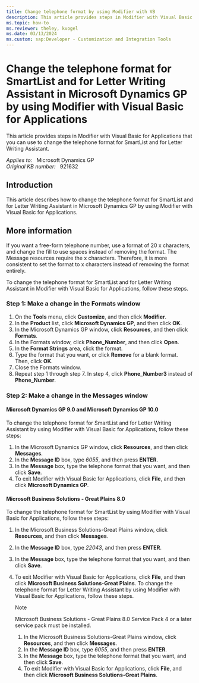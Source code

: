 ```yaml
---
title: Change telephone format by using Modifier with VB
description: This article provides steps in Modifier with Visual Basic for Applications that you can use to change the telephone format for SmartList and for Letter Writing Assistant.
ms.topic: how-to
ms.reviewer: theley, kvogel
ms.date: 03/13/2024
ms.custom: sap:Developer - Customization and Integration Tools
---
```

# Change the telephone format for SmartList and for Letter Writing Assistant in Microsoft Dynamics GP by using Modifier with Visual Basic for Applications

This article provides steps in Modifier with Visual Basic for Applications that you can use to change the telephone format for SmartList and for Letter Writing Assistant.

_Applies to:_ &nbsp; Microsoft Dynamics GP  
_Original KB number:_ &nbsp; 921632

## Introduction

This article describes how to change the telephone format for SmartList and for Letter Writing Assistant in Microsoft Dynamics GP by using Modifier with Visual Basic for Applications.

## More information

If you want a free-form telephone number, use a format of 20 x characters, and change the fill to use spaces instead of removing the format. The Message resources require the x characters. Therefore, it is more consistent to set the format to x characters instead of removing the format entirely.

To change the telephone format for SmartList and for Letter Writing Assistant in Modifier with Visual Basic for Applications, follow these steps.

### Step 1: Make a change in the Formats window

1. On the **Tools** menu, click **Customize**, and then click **Modifier**.
2. In the **Product** list, click **Microsoft Dynamics GP**, and then click **OK**.
3. In the Microsoft Dynamics GP window, click **Resources**, and then click **Formats**.
4. In the Formats window, click **Phone_Number**, and then click **Open**.
5. In the **Format Strings** area, click the format.
6. Type the format that you want, or click **Remove** for a blank format. Then, click **OK**.
7. Close the Formats window.
8. Repeat step 1 through step 7. In step 4, click **Phone_Number3** instead of **Phone_Number**.

### Step 2: Make a change in the Messages window

#### Microsoft Dynamics GP 9.0 and Microsoft Dynamics GP 10.0

To change the telephone format for SmartList and for Letter Writing Assistant by using Modifier with Visual Basic for Applications, follow these steps:

1. In the Microsoft Dynamics GP window, click **Resources**, and then click **Messages**.
2. In the **Message ID** box, type *6055*, and then press **ENTER**.
3. In the **Message** box, type the telephone format that you want, and then click **Save**.
4. To exit Modifier with Visual Basic for Applications, click **File**, and then click **Microsoft Dynamics GP**.

#### Microsoft Business Solutions - Great Plains 8.0

To change the telephone format for SmartList by using Modifier with Visual Basic for Applications, follow these steps:

1. In the Microsoft Business Solutions-Great Plains window, click **Resources**, and then click **Messages**.
2. In the **Message ID** box, type *22043*, and then press **ENTER**.
3. In the **Message** box, type the telephone format that you want, and then click **Save**.
4. To exit Modifier with Visual Basic for Applications, click **File**, and then click **Microsoft Business Solutions-Great Plains**. To change the telephone format for Letter Writing Assistant by using Modifier with Visual Basic for Applications, follow these steps.

    > [!NOTE]
    > Microsoft Business Solutions - Great Plains 8.0 Service Pack 4 or a later service pack must be installed.

    1. In the Microsoft Business Solutions-Great Plains window, click **Resources**, and then click **Messages**.
    2. In the **Message ID** box, type *6055*, and then press **ENTER**.
    3. In the **Message** box, type the telephone format that you want, and then click **Save**.
    4. To exit Modifier with Visual Basic for Applications, click **File**, and then click **Microsoft Business Solutions-Great Plains**.

